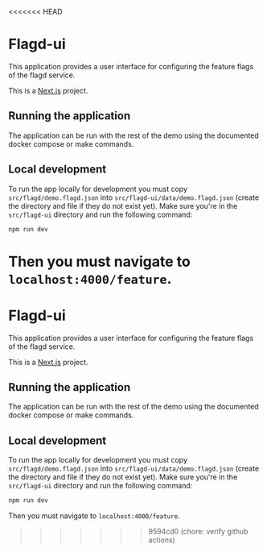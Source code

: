 <<<<<<< HEAD
# Flagd-ui

This application provides a user interface for configuring the feature
flags of the flagd service.

This is a [Next.js](https://nextjs.org/) project.

## Running the application

The application can be run with the rest of the demo using the documented
docker compose or make commands.

## Local development

To run the app locally for development you must copy
`src/flagd/demo.flagd.json` into `src/flagd-ui/data/demo.flagd.json`
(create the directory and file if they do not exist yet). Make sure you're
in the `src/flagd-ui` directory and run
the following command:

```bash
npm run dev
```

Then you must navigate to `localhost:4000/feature`.
=======
# Flagd-ui

This application provides a user interface for configuring the feature
flags of the flagd service.

This is a [Next.js](https://nextjs.org/) project.

## Running the application

The application can be run with the rest of the demo using the documented
docker compose or make commands.

## Local development

To run the app locally for development you must copy
`src/flagd/demo.flagd.json` into `src/flagd-ui/data/demo.flagd.json`
(create the directory and file if they do not exist yet). Make sure you're
in the `src/flagd-ui` directory and run
the following command:

```bash
npm run dev
```

Then you must navigate to `localhost:4000/feature`.
>>>>>>> 9594cd0 (chore: verify github actions)
